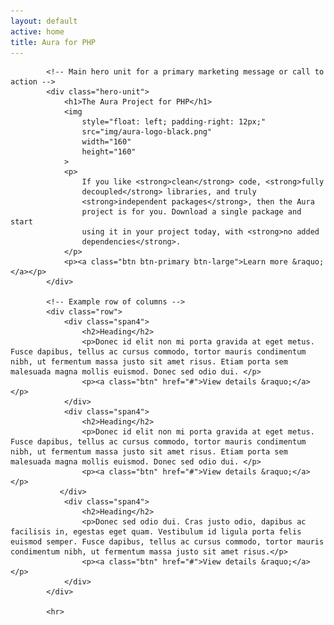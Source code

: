 ```yaml
---
layout: default
active: home
title: Aura for PHP
---
```

            <!-- Main hero unit for a primary marketing message or call to action -->
            <div class="hero-unit">
                <h1>The Aura Project for PHP</h1>
                <img
                    style="float: left; padding-right: 12px;"
                    src="img/aura-logo-black.png"
                    width="160"
                    height="160"
                >
                <p>
                    If you like <strong>clean</strong> code, <strong>fully
                    decoupled</strong> libraries, and truly
                    <strong>independent packages</strong>, then the Aura
                    project is for you. Download a single package and start
                    using it in your project today, with <strong>no added
                    dependencies</strong>.
                </p>
                <p><a class="btn btn-primary btn-large">Learn more &raquo;</a></p>
            </div>

            <!-- Example row of columns -->
            <div class="row">
                <div class="span4">
                    <h2>Heading</h2>
                    <p>Donec id elit non mi porta gravida at eget metus. Fusce dapibus, tellus ac cursus commodo, tortor mauris condimentum nibh, ut fermentum massa justo sit amet risus. Etiam porta sem malesuada magna mollis euismod. Donec sed odio dui. </p>
                    <p><a class="btn" href="#">View details &raquo;</a></p>
                </div>
                <div class="span4">
                    <h2>Heading</h2>
                    <p>Donec id elit non mi porta gravida at eget metus. Fusce dapibus, tellus ac cursus commodo, tortor mauris condimentum nibh, ut fermentum massa justo sit amet risus. Etiam porta sem malesuada magna mollis euismod. Donec sed odio dui. </p>
                    <p><a class="btn" href="#">View details &raquo;</a></p>
               </div>
                <div class="span4">
                    <h2>Heading</h2>
                    <p>Donec sed odio dui. Cras justo odio, dapibus ac facilisis in, egestas eget quam. Vestibulum id ligula porta felis euismod semper. Fusce dapibus, tellus ac cursus commodo, tortor mauris condimentum nibh, ut fermentum massa justo sit amet risus.</p>
                    <p><a class="btn" href="#">View details &raquo;</a></p>
                </div>
            </div>

            <hr>
